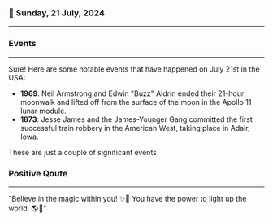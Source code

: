 ### 📅 Sunday, 21 July, 2024
------
### Events
------
Sure! Here are some notable events that have happened on July 21st in the USA:

- **1969**: Neil Armstrong and Edwin "Buzz" Aldrin ended their 21-hour moonwalk and lifted off from the surface of the moon in the Apollo 11 lunar module.
- **1873**: Jesse James and the James-Younger Gang committed the first successful train robbery in the American West, taking place in Adair, Iowa.

These are just a couple of significant events
### Positive Qoute
------
"Believe in the magic within you! ✨🌟 You have the power to light up the world. 🌎💫"
